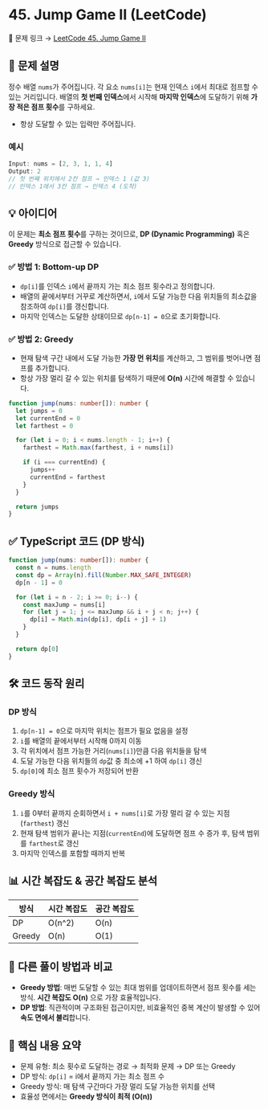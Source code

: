 # 45. Jump Game II (LeetCode)

🔗 문제 링크 → [LeetCode 45. Jump Game II](https://leetcode.com/problems/jump-game-ii)

## 🧩 문제 설명

정수 배열 `nums`가 주어집니다. 각 요소 `nums[i]`는 현재 인덱스 `i`에서 최대로 점프할 수 있는 거리입니다.
배열의 **첫 번째 인덱스**에서 시작해 **마지막 인덱스**에 도달하기 위해 **가장 적은 점프 횟수**를 구하세요.

- 항상 도달할 수 있는 입력만 주어집니다.

### 예시

```ts
Input: nums = [2, 3, 1, 1, 4]
Output: 2
// 첫 번째 위치에서 2칸 점프 → 인덱스 1 (값 3)
// 인덱스 1에서 3칸 점프 → 인덱스 4 (도착)
```

## 💡 아이디어

이 문제는 **최소 점프 횟수**를 구하는 것이므로, **DP (Dynamic Programming)** 혹은 **Greedy** 방식으로 접근할 수 있습니다.

### ✅ 방법 1: Bottom-up DP

- `dp[i]`를 인덱스 `i`에서 끝까지 가는 최소 점프 횟수라고 정의합니다.
- 배열의 끝에서부터 거꾸로 계산하면서, `i`에서 도달 가능한 다음 위치들의 최소값을 참조하여 `dp[i]`를 갱신합니다.
- 마지막 인덱스는 도달한 상태이므로 `dp[n-1] = 0`으로 초기화합니다.

### ✅ 방법 2: Greedy

- 현재 탐색 구간 내에서 도달 가능한 **가장 먼 위치**를 계산하고, 그 범위를 벗어나면 점프를 추가합니다.
- 항상 가장 멀리 갈 수 있는 위치를 탐색하기 때문에 **O(n)** 시간에 해결할 수 있습니다.

```ts
function jump(nums: number[]): number {
  let jumps = 0
  let currentEnd = 0
  let farthest = 0

  for (let i = 0; i < nums.length - 1; i++) {
    farthest = Math.max(farthest, i + nums[i])

    if (i === currentEnd) {
      jumps++
      currentEnd = farthest
    }
  }

  return jumps
}
```

## ✅ TypeScript 코드 (DP 방식)

```ts
function jump(nums: number[]): number {
  const n = nums.length
  const dp = Array(n).fill(Number.MAX_SAFE_INTEGER)
  dp[n - 1] = 0

  for (let i = n - 2; i >= 0; i--) {
    const maxJump = nums[i]
    for (let j = 1; j <= maxJump && i + j < n; j++) {
      dp[i] = Math.min(dp[i], dp[i + j] + 1)
    }
  }

  return dp[0]
}
```

## 🛠️ 코드 동작 원리

### DP 방식

1. `dp[n-1] = 0`으로 마지막 위치는 점프가 필요 없음을 설정
2. `i`를 배열의 끝에서부터 시작해 0까지 이동
3. 각 위치에서 점프 가능한 거리(`nums[i]`)만큼 다음 위치들을 탐색
4. 도달 가능한 다음 위치들의 `dp`값 중 최소에 +1 하여 `dp[i]` 갱신
5. `dp[0]`에 최소 점프 횟수가 저장되어 반환

### Greedy 방식

1. `i`를 0부터 끝까지 순회하면서 `i + nums[i]`로 가장 멀리 갈 수 있는 지점(`farthest`) 갱신
2. 현재 탐색 범위가 끝나는 지점(`currentEnd`)에 도달하면 점프 수 증가 후, 탐색 범위를 `farthest`로 갱신
3. 마지막 인덱스를 포함할 때까지 반복

## 📊 시간 복잡도 & 공간 복잡도 분석

| 방식   | 시간 복잡도 | 공간 복잡도 |
| ------ | ----------- | ----------- |
| DP     | O(n^2)      | O(n)        |
| Greedy | O(n)        | O(1)        |

## 🔄 다른 풀이 방법과 비교

- **Greedy 방법**: 매번 도달할 수 있는 최대 범위를 업데이트하면서 점프 횟수를 세는 방식. **시간 복잡도 O(n)** 으로 가장 효율적입니다.
- **DP 방법**: 직관적이며 구조화된 접근이지만, 비효율적인 중복 계산이 발생할 수 있어 **속도 면에서 불리**합니다.

## 📝 핵심 내용 요약

- 문제 유형: 최소 횟수로 도달하는 경로 → 최적화 문제 → DP 또는 Greedy
- DP 방식: `dp[i]` = i에서 끝까지 가는 최소 점프 수
- Greedy 방식: 매 탐색 구간마다 가장 멀리 도달 가능한 위치를 선택
- 효율성 면에서는 **Greedy 방식이 최적 (O(n))**

